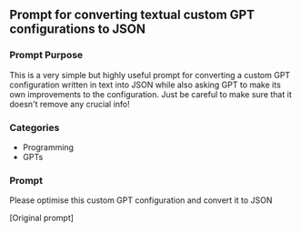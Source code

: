 ## Prompt for converting textual custom GPT configurations to JSON

### Prompt Purpose

This is a very simple but highly useful prompt for converting a custom GPT configuration written in text into JSON while also asking GPT to make its own improvements to the configuration. Just be careful to make sure that it doesn't remove any crucial info!

### Categories

- Programming
- GPTs

### Prompt

Please optimise this custom GPT configuration and convert it to JSON

[Original prompt]
